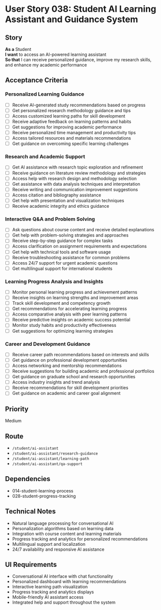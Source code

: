 # User Story 038: Student AI Learning Assistant and Guidance System

## Story
**As a** Student  
**I want** to access an AI-powered learning assistant  
**So that** I can receive personalized guidance, improve my research skills, and enhance my academic performance

## Acceptance Criteria

### Personalized Learning Guidance
- [ ] Receive AI-generated study recommendations based on progress
- [ ] Get personalized research methodology guidance and tips
- [ ] Access customized learning paths for skill development
- [ ] Receive adaptive feedback on learning patterns and habits
- [ ] Get suggestions for improving academic performance
- [ ] Receive personalized time management and productivity tips
- [ ] Access tailored resources and materials recommendations
- [ ] Get guidance on overcoming specific learning challenges

### Research and Academic Support
- [ ] Get AI assistance with research topic exploration and refinement
- [ ] Receive guidance on literature review methodology and strategies
- [ ] Access help with research design and methodology selection
- [ ] Get assistance with data analysis techniques and interpretation
- [ ] Receive writing and communication improvement suggestions
- [ ] Access citation and bibliography assistance
- [ ] Get help with presentation and visualization techniques
- [ ] Receive academic integrity and ethics guidance

### Interactive Q&A and Problem Solving
- [ ] Ask questions about course content and receive detailed explanations
- [ ] Get help with problem-solving strategies and approaches
- [ ] Receive step-by-step guidance for complex tasks
- [ ] Access clarification on assignment requirements and expectations
- [ ] Get help with technical tools and software usage
- [ ] Receive troubleshooting assistance for common problems
- [ ] Access 24/7 support for urgent academic questions
- [ ] Get multilingual support for international students

### Learning Progress Analysis and Insights
- [ ] Monitor personal learning progress and achievement patterns
- [ ] Receive insights on learning strengths and improvement areas
- [ ] Track skill development and competency growth
- [ ] Get recommendations for accelerating learning progress
- [ ] Access comparative analysis with peer learning patterns
- [ ] Receive predictive insights on academic success potential
- [ ] Monitor study habits and productivity effectiveness
- [ ] Get suggestions for optimizing learning strategies

### Career and Development Guidance
- [ ] Receive career path recommendations based on interests and skills
- [ ] Get guidance on professional development opportunities
- [ ] Access networking and mentorship recommendations
- [ ] Receive suggestions for building academic and professional portfolios
- [ ] Get guidance on graduate school and research opportunities
- [ ] Access industry insights and trend analysis
- [ ] Receive recommendations for skill development priorities
- [ ] Get guidance on academic and career goal alignment

## Priority
Medium

## Route
- `/student/ai-assistant`
- `/student/ai-assistant/research-guidance`
- `/student/ai-assistant/learning-path`
- `/student/ai-assistant/qa-support`

## Dependencies
- 014-student-learning-process
- 028-student-progress-tracking

## Technical Notes
- Natural language processing for conversational AI
- Personalization algorithms based on learning data
- Integration with course content and learning materials
- Progress tracking and analytics for personalized recommendations
- Multilingual support and localization
- 24/7 availability and responsive AI assistance

## UI Requirements
- Conversational AI interface with chat functionality
- Personalized dashboard with learning recommendations
- Interactive learning path visualization
- Progress tracking and analytics displays
- Mobile-friendly AI assistant access
- Integrated help and support throughout the system